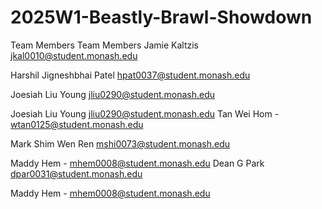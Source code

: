 # 2025W1-Beastly-Brawl-Showdown

Team Members
Team Members Jamie Kaltzis jkal0010@student.monash.edu

Harshil Jigneshbhai Patel hpat0037@student.monash.edu

Joesiah Liu Young jliu0290@student.monash.edu 

Joesiah Liu Young
jliu0290@student.monash.edu
Tan Wei Hom - wtan0125@student.monash.edu

Mark Shim Wen Ren
mshi0073@student.monash.edu

Maddy Hem - mhem0008@student.monash.edu
Dean G Park dpar0031@student.monash.edu

Maddy Hem - mhem0008@student.monash.edu
